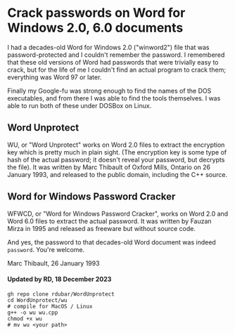 Crack passwords on Word for Windows 2.0, 6.0 documents
======================================================

I had a decades-old Word for Windows 2.0 ("winword2") file that was password-protected
and I couldn't remember the password. I remembered that these old versions of Word had
passwords that were trivially easy to crack, but for the life of me I couldn't find an
actual program to crack them; everything was Word 97 or later.

Finally my Google-fu was strong enough to find the names of the DOS executables, and
from there I was able to find the tools themselves. I was able to run both of these
under DOSBox on Linux.

Word Unprotect
--------------

WU, or "Word Unprotect" works on Word 2.0 files to extract the encryption key which is
pretty much in plain sight. (The encryption key is some type of hash of the actual
password; it doesn't reveal your password, but decrypts the file). It was written by
Marc Thibault of Oxford Mills, Ontario on 26 January 1993, and released to the public
domain, including the C++ source.

Word for Windows Password Cracker
---------------------------------

WFWCD, or "Word for Windows Password Cracker", works on Word 2.0 and Word 6.0 files
to extract the actual password. It was written by Fauzan Mirza in 1995 and released as
freeware but without source code.

And yes, the password to that decades-old Word document was indeed `password`. You're
welcome.

Marc Thibault, 26 January 1993
#### Updated by RD, 18 December 2023
```
gh repo clone rdubar/WordUnprotect
cd WordUnprotect/wu
# compile for MacOS / Linux
g++ -o wu wu.cpp
chmod +x wu
# mv wu <your path>
```
